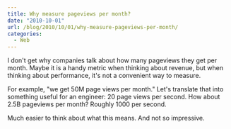 ```yaml
---
title: Why measure pageviews per month?
date: "2010-10-01"
url: /blog/2010/10/01/why-measure-pageviews-per-month/
categories:
  - Web
---
```

I don't get why companies talk about how many pageviews they get per month. Maybe it is a handy metric when thinking about revenue, but when thinking about performance, it's not a convenient way to measure.

For example, "we get 50M page views per month." Let's translate that into something useful for an engineer: 20 page views per second. How about 2.5B pageviews per month? Roughly 1000 per second.

Much easier to think about what this means. And not so impressive.
